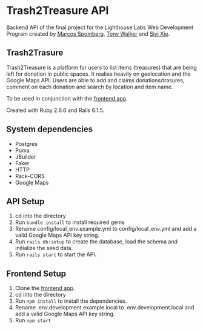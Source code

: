 # Trash2Treasure API

Backend API of the final project for the Lighthouse Labs Web Development Program created by [Marcos Spomberg](https://github.com/spomberg), [Tony Walker](https://github.com/TonyWalker101) and [Siyi Xie](https://github.com/isissi).

## Trash2Trasure
Trash2Treasure is a platform for users to list items (treasures) that are being left for donation in public spaces. It realies heavily on geolocation and the Google Maps API. Users are able to add and claims donations/trasures, comment on each donation and search by location and item name.

To be used in conjunction with the [frontend app](https://github.com/TonyWalker101/trash2treasure).

Created with Ruby 2.6.6 and Rails 6.1.5.

## System dependencies
- Postgres
- Puma
- JBuilder
- Faker
- HTTP
- Rack-CORS
- Google Maps

## API Setup
1. cd into the directory 
2. Run `bundle install` to install required gems
3. Rename config/local_env.example.yml to config/local_env.yml and add a valid Google Maps API key string.
4. Run `rails db:setup` to create the database, load the schema and initialize the seed data.
5. Run `rails start` to start the API.

## Frontend Setup
1. Clone the [frontend app](https://github.com/TonyWalker101/trash2treasure).
2. cd into the directory 
3. Run `npm install` to install the dependencies.
4. Rename .env.development.example.local to .env.development.local and add a valid Google Maps API key string.
5. Run `npm start`
